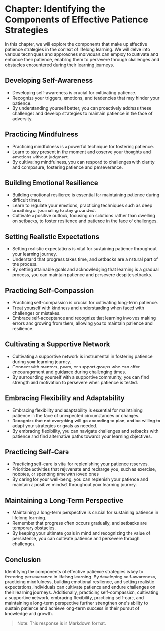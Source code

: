 Chapter: Identifying the Components of Effective Patience Strategies
====================================================================

In this chapter, we will explore the components that make up effective patience strategies in the context of lifelong learning. We will delve into various techniques and approaches individuals can employ to cultivate and enhance their patience, enabling them to persevere through challenges and obstacles encountered during their learning journeys.

**Developing Self-Awareness**
-----------------------------

* Developing self-awareness is crucial for cultivating patience.
* Recognize your triggers, emotions, and tendencies that may hinder your patience.
* By understanding yourself better, you can proactively address these challenges and develop strategies to maintain patience in the face of adversity.

**Practicing Mindfulness**
--------------------------

* Practicing mindfulness is a powerful technique for fostering patience.
* Learn to stay present in the moment and observe your thoughts and emotions without judgment.
* By cultivating mindfulness, you can respond to challenges with clarity and composure, fostering patience and perseverance.

**Building Emotional Resilience**
---------------------------------

* Building emotional resilience is essential for maintaining patience during difficult times.
* Learn to regulate your emotions, practicing techniques such as deep breathing or journaling to stay grounded.
* Cultivate a positive outlook, focusing on solutions rather than dwelling on setbacks, to foster resilience and patience in the face of challenges.

**Setting Realistic Expectations**
----------------------------------

* Setting realistic expectations is vital for sustaining patience throughout your learning journey.
* Understand that progress takes time, and setbacks are a natural part of the process.
* By setting attainable goals and acknowledging that learning is a gradual process, you can maintain patience and persevere despite setbacks.

**Practicing Self-Compassion**
------------------------------

* Practicing self-compassion is crucial for cultivating long-term patience.
* Treat yourself with kindness and understanding when faced with challenges or mistakes.
* Embrace self-acceptance and recognize that learning involves making errors and growing from them, allowing you to maintain patience and resilience.

**Cultivating a Supportive Network**
------------------------------------

* Cultivating a supportive network is instrumental in fostering patience during your learning journey.
* Connect with mentors, peers, or support groups who can offer encouragement and guidance during challenging times.
* By surrounding yourself with a supportive community, you can find strength and motivation to persevere when patience is tested.

**Embracing Flexibility and Adaptability**
------------------------------------------

* Embracing flexibility and adaptability is essential for maintaining patience in the face of unexpected circumstances or changes.
* Recognize that not everything will go according to plan, and be willing to adapt your strategies or goals as needed.
* By embracing flexibility, you can navigate challenges and setbacks with patience and find alternative paths towards your learning objectives.

**Practicing Self-Care**
------------------------

* Practicing self-care is vital for replenishing your patience reserves.
* Prioritize activities that rejuvenate and recharge you, such as exercise, hobbies, or spending time with loved ones.
* By caring for your well-being, you can replenish your patience and maintain a positive mindset throughout your learning journey.

**Maintaining a Long-Term Perspective**
---------------------------------------

* Maintaining a long-term perspective is crucial for sustaining patience in lifelong learning.
* Remember that progress often occurs gradually, and setbacks are temporary obstacles.
* By keeping your ultimate goals in mind and recognizing the value of persistence, you can cultivate patience and persevere through challenges.

**Conclusion**
--------------

Identifying the components of effective patience strategies is key to fostering perseverance in lifelong learning. By developing self-awareness, practicing mindfulness, building emotional resilience, and setting realistic expectations, individuals can cultivate patience and endure challenges on their learning journeys. Additionally, practicing self-compassion, cultivating a supportive network, embracing flexibility, practicing self-care, and maintaining a long-term perspective further strengthen one's ability to sustain patience and achieve long-term success in their pursuit of knowledge and growth.
> Note: This response is in Markdown format.

